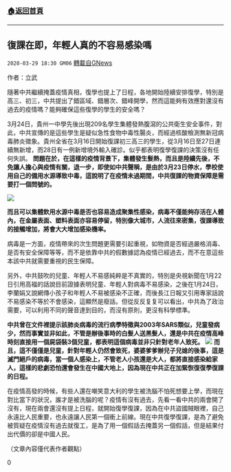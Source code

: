 ###  [:house:返回首頁](https://github.com/ourhimalayas/txt)
---

## 復課在即，年輕人真的不容易感染嗎
`2020-03-29 18:30 GM06` [轉載自GNews](https://gnews.org/zh-hant/156536/)

作者：立武

隨著中共繼續掩蓋疫情真相，復學也提上了日程，各地開始陸續安排復學，特別是高三、初三，中共提出了錯區域、錯層次、錯峰開學，然而這能夠有效應對還沒有過去的疫情嗎？能夠確保這些復學的學生的安全嗎？

3月24日，貴州一中學先後出現209名學生集體發熱腹瀉的公共衛生安全事件，對此，中共宣傳的是這些學生是疑似急性食物中毒性腸炎，而經過核酸檢測無新冠病毒肺炎徵象。貴州全省在3月16日開始復課初三高三的學生，從3月16日至27日連續無新增，而28日有一例新增境外輸入確診。似乎都表明復學復課的決策沒有任何失誤。 **問題在於，在這樣的疫情背景下，集體發生髮熱，而且是陸續先後，不免讓人擔心與疫情有關，退一步，即使如中共聲稱，是由於3月23日停水，學校使用自己的備用水源導致中毒，這說明了在疫情未過期間，中共復課的物資保障是需要打一個問號的。**

![](https://s3-ap-northeast-1.amazonaws.com/news.guo.offload.media/wp-content/uploads/2020/03/29182732/8-2-7.jpg)

**而且可以集體飲用水源中毒是否也容易造成聚集性感染，病毒不僅能夠存活在人體內，在金屬表面、塑料表面亦容易停留，特別像大城市，人流往來密集，復課導致的接觸增加，將會大大增加感染機率。**

病毒是一方面，疫情帶來的次生問題更需要引起重視，如物資是否經過嚴格消毒、是否有安全保障等等，而不是依靠中共的假數據認為疫情已經過去，而不在意這些本該中共就需要重視的民生保障。

另外，中共鼓吹的兒童、年輕人不易感純粹是不真實的，特別是央視新聞在1月22日引用高福的話說目前證據表明兒童、年輕人對病毒不易感染，之後在1月24日，李蘭娟又說網傳小孩子和年輕人不易被感染不正確，而後長江日報又引用專家話說不易感染不等於不會感染，這顯然是廢話。但從反反复复可以看出，中共為了政治需要，可以利用不同的聲音達到目的，而沒有原則，更沒有科學標準。

**中共曾在文件裡提示該肺炎病毒的流行病學特徵與2003年SARS類似，兒童發病少，然而事實並非如此，不管是辦後事時的白髮人送黑髮人，還是中共在疫情高峰時刻直接用一個屍袋裝3個兒童，都表明這個病毒並非只針對老年人致死。**
![](https://s3-ap-northeast-1.amazonaws.com/news.guo.offload.media/wp-content/uploads/2020/03/29182931/5-2-20.jpg)
**而且，這不僅僅是兒童，針對年輕人仍然會致死，婆婆爹爹辦兒子兒媳的後事，這是滅門絕戶的病毒，當一個人感染上，不管老人小孩還是大人，都將直接感染給家人，這樣的悲劇恐怕還會發生在中國大地上，因為現在中共正在加緊恢復復學復課的日程。**

在疫情高發的時候，有些人還在嘲笑意大利的學生被洗腦不怕死想要上學，而現在對比當下的狀況，誰才是被洗腦的呢？疫情有沒有過去，先看一看中共的兩會開了沒有，現在兩會還沒有提上日程，就開始復學復課，因為在中共盜國賊眼裡，自己永遠比人民重要，也永遠讓人民第一個衝上前線。現在中共復學復課，是為了避免被質疑在疫情沒有過去就復工，是為了用一個假話去掩蓋另一個假話，但是結果付出代價的卻是中國人民。

（文章內容僅代表作者觀點）

0
